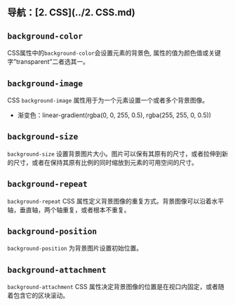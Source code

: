 ## 导航：[2. CSS](../2. CSS.md)

## `background-color`

CSS属性中的`background-color`会设置元素的背景色, 属性的值为颜色值或关键字”transparent”二者选其一。

## `background-image`

CSS `background-image` 属性用于为一个元素设置一个或者多个背景图像。

-   渐变色：linear-gradient(rgba(0, 0, 255, 0.5), rgba(255, 255, 0, 0.5))

## `background-size`

`background-size` 设置背景图片大小。图片可以保有其原有的尺寸，或者拉伸到新的尺寸，或者在保持其原有比例的同时缩放到元素的可用空间的尺寸。

## `background-repeat`

`background-repeat` CSS 属性定义背景图像的重复方式。背景图像可以沿着水平轴，垂直轴，两个轴重复，或者根本不重复。

## `background-position`

`background-position` 为背景图片设置初始位置。

## `background-attachment`

`background-attachment` CSS 属性决定背景图像的位置是在视口内固定，或者随着包含它的区块滚动。